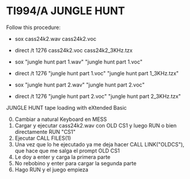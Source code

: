 # TI994/A JUNGLE HUNT

Follow this procedure:

* sox cass24k2.wav cass24k2.voc
* direct /t 1276 cass24k2.voc cass24k2_3KHz.tzx

* sox "jungle hunt part 1.wav" "jungle hunt part 1.voc"
* direct /t 1276 "jungle hunt part 1.voc" "jungle hunt part 1_3KHz.tzx"

* sox "jungle hunt part 2.wav" "jungle hunt part 2.voc"
* direct /t 1276 "jungle hunt part 2.voc" "jungle hunt part 2_3KHz.tzx"


JUNGLE HUNT tape loading with eXtended Basic

0) Cambiar a natural Keyboard en MESS
1) Cargar y ejecutar cass24k2.wav con OLD CS1 y luego RUN o bien directamente RUN "CS1"
2) Ejecutar CALL FILES(1)
3) Una vez que lo he ejecutado ya me deja hacer CALL LINK("OLDCS"), que hace que me salga el prompt OLD CS1 
4) Le doy a enter y carga la primera parte
5) No rebobino y enter para cargar la segunda parte
6) Hago RUN y el juego empieza
